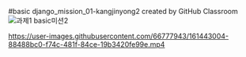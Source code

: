 #basic
django_mission_01-kangjinyong2 created by GitHub Classroom
![과제1 basic미션2](https://user-images.githubusercontent.com/66777943/161443001-334ee8bf-c26a-4fa3-aa31-0977f861c3b7.png)


https://user-images.githubusercontent.com/66777943/161443004-88488bc0-f74c-481f-84ce-19b3420fe99e.mp4

